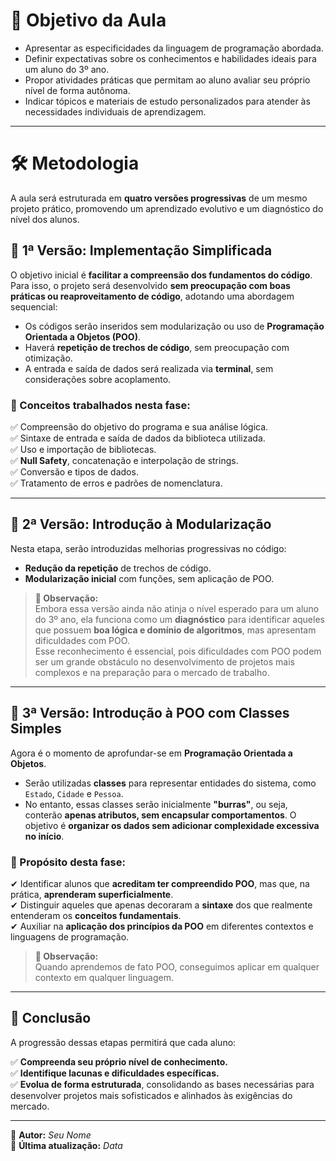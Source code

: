 # 📌 Objetivo da Aula

- Apresentar as especificidades da linguagem de programação abordada.
- Definir expectativas sobre os conhecimentos e habilidades ideais para um aluno do 3º ano.
- Propor atividades práticas que permitam ao aluno avaliar seu próprio nível de forma autônoma.
- Indicar tópicos e materiais de estudo personalizados para atender às necessidades individuais de aprendizagem.

---

# 🛠 Metodologia

A aula será estruturada em **quatro versões progressivas** de um mesmo projeto prático, promovendo um aprendizado evolutivo e um diagnóstico do nível dos alunos.

## 🔹 1ª Versão: Implementação Simplificada  

O objetivo inicial é **facilitar a compreensão dos fundamentos do código**. Para isso, o projeto será desenvolvido **sem preocupação com boas práticas ou reaproveitamento de código**, adotando uma abordagem sequencial:

- Os códigos serão inseridos sem modularização ou uso de **Programação Orientada a Objetos (POO)**.
- Haverá **repetição de trechos de código**, sem preocupação com otimização.
- A entrada e saída de dados será realizada via **terminal**, sem considerações sobre acoplamento.

### 📌 Conceitos trabalhados nesta fase:

✅ Compreensão do objetivo do programa e sua análise lógica.  
✅ Sintaxe de entrada e saída de dados da biblioteca utilizada.  
✅ Uso e importação de bibliotecas.  
✅ **Null Safety**, concatenação e interpolação de strings.  
✅ Conversão e tipos de dados.  
✅ Tratamento de erros e padrões de nomenclatura.  

---

## 🔹 2ª Versão: Introdução à Modularização  

Nesta etapa, serão introduzidas melhorias progressivas no código:

- **Redução da repetição** de trechos de código.
- **Modularização inicial** com funções, sem aplicação de POO.

> **📢 Observação:**  
> Embora essa versão ainda não atinja o nível esperado para um aluno do 3º ano, ela funciona como um **diagnóstico** para identificar aqueles que possuem **boa lógica e domínio de algoritmos**, mas apresentam dificuldades com POO.  
> Esse reconhecimento é essencial, pois dificuldades com POO podem ser um grande obstáculo no desenvolvimento de projetos mais complexos e na preparação para o mercado de trabalho.  

---

## 🔹 3ª Versão: Introdução à POO com Classes Simples  

Agora é o momento de aprofundar-se em **Programação Orientada a Objetos**.

- Serão utilizadas **classes** para representar entidades do sistema, como `Estado`, `Cidade` e `Pessoa`.
- No entanto, essas classes serão inicialmente **"burras"**, ou seja, conterão **apenas atributos, sem encapsular comportamentos**. O objetivo é **organizar os dados sem adicionar complexidade excessiva no início**.

### 🎯 Propósito desta fase:

✔ Identificar alunos que **acreditam ter compreendido POO**, mas que, na prática, **aprenderam superficialmente**.  
✔ Distinguir aqueles que apenas decoraram a **sintaxe** dos que realmente entenderam os **conceitos fundamentais**.  
✔ Auxiliar na **aplicação dos princípios da POO** em diferentes contextos e linguagens de programação.  

> **📢 Observação:**  
> Quando aprendemos de fato POO, conseguimos aplicar em qualquer contexto em qualquer linguagem.  

---

## 🚀 Conclusão

A progressão dessas etapas permitirá que cada aluno:

✅ **Compreenda seu próprio nível de conhecimento.**  
✅ **Identifique lacunas e dificuldades específicas.**  
✅ **Evolua de forma estruturada**, consolidando as bases necessárias para desenvolver projetos mais sofisticados e alinhados às exigências do mercado.  

---

📌 **Autor:** _Seu Nome_  
📅 **Última atualização:** _Data_  
